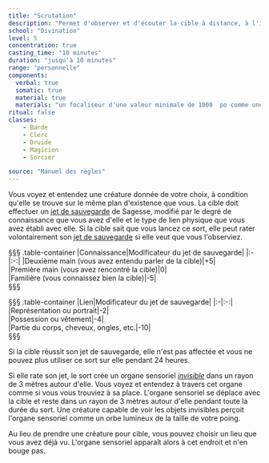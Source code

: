 ```yaml
---
title: "Scrutation"
description: "Permet d'observer et d'écouter la cible à distance, à l'insu de la cible."
school: "Divination"
level: 5
concentration: true
casting_time: "10 minutes"
duration: "jusqu'à 10 minutes"
range: "personnelle"
components:
  verbal: true
  somatic: true
  material: true
  materials: "un focaliseur d'une valeur minimale de 1000  po comme une boule de cristal, un miroir en argent ou un bénitier rempli d'eau bénite"
ritual: false
classes:
    - Barde
    - Clerc
    - Druide
    - Magicien
    - Sorcier

source: "Manuel des règles"
---
```

Vous voyez et entendez une créature donnée de votre choix, à condition qu'elle se trouve sur le même plan d'existence que vous. La cible doit effectuer un [jet de sauvegarde](/utiliser-les-caracteristiques/#jets-de-sauvegarde) de Sagesse, modifié par le degré de connaissance que vous avez d'elle et le type de lien physique que vous avez établi avec elle. Si la cible sait que vous lancez ce sort, elle peut rater volontairement son [jet de sauvegarde](/utiliser-les-caracteristiques/#jets-de-sauvegarde) si elle veut que vous l'observiez.

§§§ .table-container
|Connaissance|Modificateur du jet de sauvegarde|
|:-|:-:|
|Deuxième main (vous avez entendu parler de la cible)|+5|    
|Première main (vous avez rencontré la cible)|0|    
|Familière (vous connaissez bien la cible)|-5|    
§§§

§§§ .table-container
|Lien|Modificateur du jet de sauvegarde|
|:-|:-:|
|Représentation ou portrait|-2|    
|Possession ou vêtement|-4|    
|Partie du corps, cheveux, ongles, etc.|-10|    
§§§

Si la cible réussit son jet de sauvegarde, elle n'est pas affectée et vous ne pouvez plus utiliser ce sort sur elle pendant 24 heures.

Si elle rate son jet, le sort crée un organe sensoriel [_invisible_](/gerer-la-sante-du-personnage/#invisible) dans un rayon de 3 mètres autour d'elle. Vous voyez et entendez à travers cet organe comme si vous vous trouviez à sa place. L'organe sensoriel se déplace avec la cible et reste dans un rayon de 3 mètres autour d'elle pendant toute la durée du sort. Une créature capable de voir les objets invisibles perçoit l'organe sensoriel comme un orbe lumineux de la taille de votre poing.

Au lieu de prendre une créature pour cible, vous pouvez choisir un lieu que vous avez déjà vu. L'organe sensoriel apparaît alors à cet endroit et n'en bouge pas.
